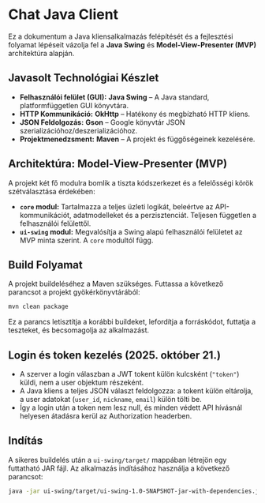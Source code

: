 # Chat Java Client

Ez a dokumentum a Java kliensalkalmazás felépítését és a fejlesztési folyamat lépéseit vázolja fel a **Java Swing** és **Model-View-Presenter (MVP)** architektúra alapján.

## Javasolt Technológiai Készlet

*   **Felhasználói felület (GUI):** **Java Swing** – A Java standard, platformfüggetlen GUI könyvtára.
*   **HTTP Kommunikáció:** **OkHttp** – Hatékony és megbízható HTTP kliens.
*   **JSON Feldolgozás:** **Gson** – Google könyvtár JSON szerializációhoz/deszerializációhoz.
*   **Projektmenedzsment:** **Maven** – A projekt és függőségeinek kezelésére.

## Architektúra: Model-View-Presenter (MVP)

A projekt két fő modulra bomlik a tiszta kódszerkezet és a felelősségi körök szétválasztása érdekében:

*   **`core` modul:** Tartalmazza a teljes üzleti logikát, beleértve az API-kommunikációt, adatmodelleket és a perzisztenciát. Teljesen független a felhasználói felülettől.
*   **`ui-swing` modul:** Megvalósítja a Swing alapú felhasználói felületet az MVP minta szerint. A `core` modultól függ.

## Build Folyamat

A projekt buildeléséhez a Maven szükséges. Futtassa a következő parancsot a projekt gyökérkönyvtárából:

```bash
mvn clean package
```

Ez a parancs letisztítja a korábbi buildeket, lefordítja a forráskódot, futtatja a teszteket, és becsomagolja az alkalmazást.

## Login és token kezelés (2025. október 21.)

- A szerver a login válaszban a JWT tokent külön kulcsként (`"token"`) küldi, nem a user objektum részeként.
- A Java kliens a teljes JSON választ feldolgozza: a tokent külön eltárolja, a user adatokat (`user_id`, `nickname`, `email`) külön tölti be.
- Így a login után a token nem lesz null, és minden védett API hívásnál helyesen átadásra kerül az Authorization headerben.

## Indítás

A sikeres buildelés után a `ui-swing/target/` mappában létrejön egy futtatható JAR fájl. Az alkalmazás indításához használja a következő parancsot:

```bash
java -jar ui-swing/target/ui-swing-1.0-SNAPSHOT-jar-with-dependencies.jar

